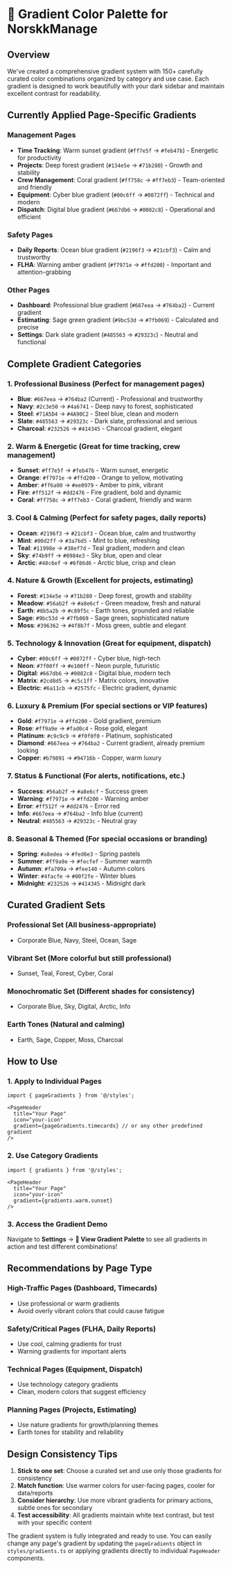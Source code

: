 # 🎨 Gradient Color Palette for NorskkManage

## Overview
We've created a comprehensive gradient system with 150+ carefully curated color combinations organized by category and use case. Each gradient is designed to work beautifully with your dark sidebar and maintain excellent contrast for readability.

## Currently Applied Page-Specific Gradients

### Management Pages
- **Time Tracking**: Warm sunset gradient (`#ff7e5f` → `#feb47b`) - Energetic for productivity
- **Projects**: Deep forest gradient (`#134e5e` → `#71b280`) - Growth and stability  
- **Crew Management**: Coral gradient (`#ff758c` → `#ff7eb3`) - Team-oriented and friendly
- **Equipment**: Cyber blue gradient (`#00c6ff` → `#0072ff`) - Technical and modern
- **Dispatch**: Digital blue gradient (`#667db6` → `#0082c8`) - Operational and efficient

### Safety Pages  
- **Daily Reports**: Ocean blue gradient (`#2196f3` → `#21cbf3`) - Calm and trustworthy
- **FLHA**: Warning amber gradient (`#f7971e` → `#ffd200`) - Important and attention-grabbing

### Other Pages
- **Dashboard**: Professional blue gradient (`#667eea` → `#764ba2`) - Current gradient
- **Estimating**: Sage green gradient (`#9bc53d` → `#7fb069`) - Calculated and precise  
- **Settings**: Dark slate gradient (`#485563` → `#29323c`) - Neutral and functional

## Complete Gradient Categories

### 1. Professional Business (Perfect for management pages)
- **Blue**: `#667eea` → `#764ba2` (Current) - Professional and trustworthy
- **Navy**: `#2c3e50` → `#4a6741` - Deep navy to forest, sophisticated
- **Steel**: `#71A5D4` → `#4A90C2` - Steel blue, clean and modern
- **Slate**: `#485563` → `#29323c` - Dark slate, professional and serious
- **Charcoal**: `#232526` → `#414345` - Charcoal gradient, elegant

### 2. Warm & Energetic (Great for time tracking, crew management)
- **Sunset**: `#ff7e5f` → `#feb47b` - Warm sunset, energetic
- **Orange**: `#f7971e` → `#ffd200` - Orange to yellow, motivating
- **Amber**: `#ff6a00` → `#ee0979` - Amber to pink, vibrant
- **Fire**: `#ff512f` → `#dd2476` - Fire gradient, bold and dynamic
- **Coral**: `#ff758c` → `#ff7eb3` - Coral gradient, friendly and warm

### 3. Cool & Calming (Perfect for safety pages, daily reports)
- **Ocean**: `#2196f3` → `#21cbf3` - Ocean blue, calm and trustworthy
- **Mint**: `#00d2ff` → `#3a7bd5` - Mint to blue, refreshing
- **Teal**: `#11998e` → `#38ef7d` - Teal gradient, modern and clean
- **Sky**: `#74b9ff` → `#0984e3` - Sky blue, open and clear
- **Arctic**: `#48c6ef` → `#6f86d6` - Arctic blue, crisp and clean

### 4. Nature & Growth (Excellent for projects, estimating)
- **Forest**: `#134e5e` → `#71b280` - Deep forest, growth and stability
- **Meadow**: `#56ab2f` → `#a8e6cf` - Green meadow, fresh and natural
- **Earth**: `#8b5a2b` → `#c89f5c` - Earth tones, grounded and reliable
- **Sage**: `#9bc53d` → `#7fb069` - Sage green, sophisticated nature
- **Moss**: `#396362` → `#4f8b7f` - Moss green, subtle and elegant

### 5. Technology & Innovation (Great for equipment, dispatch)
- **Cyber**: `#00c6ff` → `#0072ff` - Cyber blue, high-tech
- **Neon**: `#7f00ff` → `#e100ff` - Neon purple, futuristic
- **Digital**: `#667db6` → `#0082c8` - Digital blue, modern tech
- **Matrix**: `#2cd8d5` → `#c5c1ff` - Matrix colors, innovative
- **Electric**: `#6a11cb` → `#2575fc` - Electric gradient, dynamic

### 6. Luxury & Premium (For special sections or VIP features)
- **Gold**: `#f7971e` → `#ffd200` - Gold gradient, premium
- **Rose**: `#ff9a9e` → `#fad0c4` - Rose gold, elegant
- **Platinum**: `#c9c9c9` → `#f0f0f0` - Platinum, sophisticated
- **Diamond**: `#667eea` → `#764ba2` - Current gradient, already premium looking
- **Copper**: `#b79891` → `#94716b` - Copper, warm luxury

### 7. Status & Functional (For alerts, notifications, etc.)
- **Success**: `#56ab2f` → `#a8e6cf` - Success green
- **Warning**: `#f7971e` → `#ffd200` - Warning amber
- **Error**: `#ff512f` → `#dd2476` - Error red
- **Info**: `#667eea` → `#764ba2` - Info blue (current)
- **Neutral**: `#485563` → `#29323c` - Neutral gray

### 8. Seasonal & Themed (For special occasions or branding)
- **Spring**: `#a8edea` → `#fed6e3` - Spring pastels
- **Summer**: `#ff9a9e` → `#fecfef` - Summer warmth
- **Autumn**: `#fa709a` → `#fee140` - Autumn colors
- **Winter**: `#4facfe` → `#00f2fe` - Winter blues
- **Midnight**: `#232526` → `#414345` - Midnight dark

## Curated Gradient Sets

### Professional Set (All business-appropriate)
- Corporate Blue, Navy, Steel, Ocean, Sage

### Vibrant Set (More colorful but still professional)
- Sunset, Teal, Forest, Cyber, Coral

### Monochromatic Set (Different shades for consistency)
- Corporate Blue, Sky, Digital, Arctic, Info

### Earth Tones (Natural and calming)
- Earth, Sage, Copper, Moss, Charcoal

## How to Use

### 1. Apply to Individual Pages
```tsx
import { pageGradients } from '@/styles';

<PageHeader 
  title="Your Page"
  icon="your-icon"
  gradient={pageGradients.timecards} // or any other predefined gradient
/>
```

### 2. Use Category Gradients
```tsx
import { gradients } from '@/styles';

<PageHeader 
  title="Your Page"
  icon="your-icon"
  gradient={gradients.warm.sunset}
/>
```

### 3. Access the Gradient Demo
Navigate to **Settings** → **🎨 View Gradient Palette** to see all gradients in action and test different combinations!

## Recommendations by Page Type

### High-Traffic Pages (Dashboard, Timecards)
- Use professional or warm gradients
- Avoid overly vibrant colors that could cause fatigue

### Safety/Critical Pages (FLHA, Daily Reports)
- Use cool, calming gradients for trust
- Warning gradients for important alerts

### Technical Pages (Equipment, Dispatch)
- Use technology category gradients
- Clean, modern colors that suggest efficiency

### Planning Pages (Projects, Estimating)  
- Use nature gradients for growth/planning themes
- Earth tones for stability and reliability

## Design Consistency Tips

1. **Stick to one set**: Choose a curated set and use only those gradients for consistency
2. **Match function**: Use warmer colors for user-facing pages, cooler for data/reports
3. **Consider hierarchy**: Use more vibrant gradients for primary actions, subtle ones for secondary
4. **Test accessibility**: All gradients maintain white text contrast, but test with your specific content

The gradient system is fully integrated and ready to use. You can easily change any page's gradient by updating the `pageGradients` object in `styles/gradients.ts` or applying gradients directly to individual `PageHeader` components.
